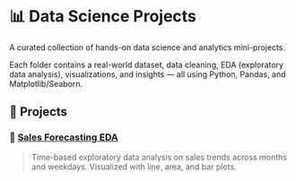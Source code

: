 # 📊 Data Science Projects

A curated collection of hands-on data science and analytics mini-projects.

Each folder contains a real-world dataset, data cleaning, EDA (exploratory data analysis), visualizations, and insights — all using Python, Pandas, and Matplotlib/Seaborn.

## 📁 Projects

### 🔹 [Sales Forecasting EDA](./sales-forecasting-eda/)
> Time-based exploratory data analysis on sales trends across months and weekdays. Visualized with line, area, and bar plots.

